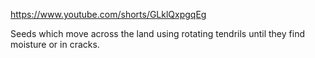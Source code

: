 https://www.youtube.com/shorts/GLklQxpgqEg

Seeds which move across the land using rotating tendrils until they find moisture or in cracks.